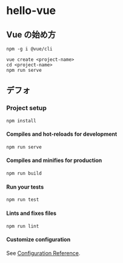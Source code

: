 # hello-vue

## Vue の始め方

```
npm -g i @vue/cli
```

```
vue create <project-name>
cd <project-name>
npm run serve
```

## デフォ

### Project setup

```
npm install
```

#### Compiles and hot-reloads for development

```
npm run serve
```

#### Compiles and minifies for production

```
npm run build
```

#### Run your tests

```
npm run test
```

#### Lints and fixes files

```
npm run lint
```

#### Customize configuration

See [Configuration Reference](https://cli.vuejs.org/config/).
